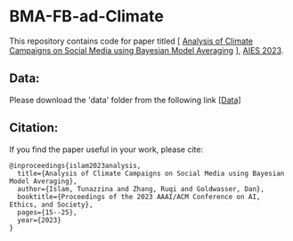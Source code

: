 # BMA-FB-ad-Climate

This repository contains code for paper titled [ [Analysis of Climate Campaigns on Social Media
using Bayesian Model Averaging](https://dl.acm.org/doi/10.1145/3600211.3604665) ], [AIES 2023](https://www.aies-conference.com/2023/).

## Data:

Please download the 'data' folder from the following link [[Data]](https://purdue0-my.sharepoint.com/:f:/g/personal/islam32_purdue_edu/EqgDtlxzaxpCtREVqIETjGQBDGXWKrJ5gbmZY74eyEB8FA?e=5jEdkU)

## Citation:

If you find the paper useful in your work, please cite:

```
@inproceedings{islam2023analysis,
  title={Analysis of Climate Campaigns on Social Media using Bayesian Model Averaging},
  author={Islam, Tunazzina and Zhang, Ruqi and Goldwasser, Dan},
  booktitle={Proceedings of the 2023 AAAI/ACM Conference on AI, Ethics, and Society},
  pages={15--25},
  year={2023}
}

```
